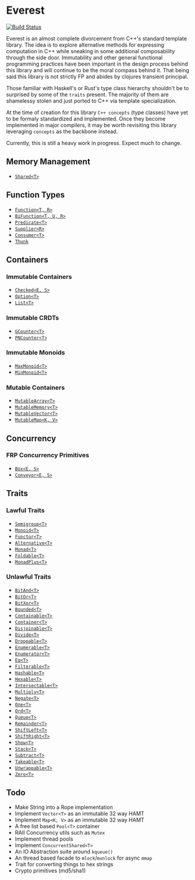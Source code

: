 Everest
=======
[![Build Status](https://travis-ci.org/JosephMoniz/everest.svg?branch=master)](https://travis-ci.org/JosephMoniz/everest)

Everest is an almost complete divorcement from C++'s standard template
library. The idea is to explore alternative methods for expressing
computation in C++ while sneaking in some additional composability through
the side door. Immutability and other general functional programming
practices have been important in the design process behind this library
and will continue to be the moral compass behind it. That being said
this library is not strictly FP and abides by clojures transient principal.

Those familiar with Haskell's or Rust's type class hierarchy shouldn't be
to surprised by some of the `traits` present. The majority of them are
shamelessy stolen and just ported to C++ via template specialization.

At the time of creation for this library `C++ concepts` (type classes)
have yet to be formaly standardized and implemented. Once they become
implemented in major compilers, it may be worth revisiting this
library leveraging `concepts` as the backbone instead.

Currently, this is still a heavy work in progress. Expect much to change.

Memory Management
-----------------

  + [`Shared<T>`](https://github.com/JosephMoniz/everest/blob/master/src/everest/containers/shared.h)
  
Function Types
--------------

  + [`Function<T, R>`](https://github.com/JosephMoniz/everest/blob/master/src/everest/functions/types.h)
  + [`BiFunction<T, U, R>`](https://github.com/JosephMoniz/everest/blob/master/src/everest/functions/types.h)
  + [`Predicate<T>`](https://github.com/JosephMoniz/everest/blob/master/src/everest/functions/types.h)
  + [`Supplier<R>`](https://github.com/JosephMoniz/everest/blob/master/src/everest/functions/types.h)
  + [`Consumer<T>`](https://github.com/JosephMoniz/everest/blob/master/src/everest/functions/types.h)
  + [`Thunk`](https://github.com/JosephMoniz/everest/blob/master/src/everest/functions/types.h)
  
Containers
----------

### Immutable Containers

  + [`Checked<E, S>`](https://github.com/JosephMoniz/everest/blob/master/src/everest/containers/checked.h)
  + [`Option<T>`](https://github.com/JosephMoniz/everest/blob/master/src/everest/containers/option.h)
  + [`List<T>`](https://github.com/JosephMoniz/everest/blob/master/src/everest/containers/list.h)

### Immutable CRDTs

  + [`GCounter<T>`](https://github.com/JosephMoniz/everest/blob/master/src/everest/containers/crdt/counters/gcounter.h)
  + [`PNCounter<T>`](https://github.com/JosephMoniz/everest/blob/master/src/everest/containers/crdt/counters/pncounter.h)
  
### Immutable Monoids

  + [`MaxMonoid<T>`](https://github.com/JosephMoniz/everest/blob/master/src/everest/containers/monoids/max_monoid.h)
  + [`MinMonoid<T>`](https://github.com/JosephMoniz/everest/blob/master/src/everest/containers/monoids/min_monoid.h)
  
### Mutable Containers

  + [`MutableArray<T>`](https://github.com/JosephMoniz/everest/blob/master/src/everest/containers/mutable/mutable_array.h)
  + [`MutableMemory<T>`](https://github.com/JosephMoniz/everest/blob/master/src/everest/containers/mutable/mutable_memory.h)
  + [`MutableVector<T>`](https://github.com/JosephMoniz/everest/blob/master/src/everest/containers/mutable/mutable_vector.h)
  + [`MutableMap<K, V>`](https://github.com/JosephMoniz/everest/blob/master/src/everest/containers/mutable/mutable_map.h)

Concurrency
-----------

### FRP Concurrency Primitives

  + [`Box<E, S>`](https://github.com/JosephMoniz/everest/blob/master/src/everest/concurrency/box.h)
  + [`Conveyor<E, S>`](https://github.com/JosephMoniz/everest/blob/master/src/everest/concurrency/conveyor.h)

Traits
------

### Lawful Traits

  + [`Semigroup<T>`](https://github.com/JosephMoniz/everest/blob/master/src/everest/traits/lawful/semigroup.h)
  + [`Monoid<T>`](https://github.com/JosephMoniz/everest/blob/master/src/everest/traits/lawful/monoid.h)
  + [`Functor<T>`](https://github.com/JosephMoniz/everest/blob/master/src/everest/traits/lawful/functor.h)
  + [`Alternative<T>`](https://github.com/JosephMoniz/everest/blob/master/src/everest/traits/lawful/alternative.h)
  + [`Monad<T>`](https://github.com/JosephMoniz/everest/blob/master/src/everest/traits/lawful/monad.h)
  + [`Foldable<T>`](https://github.com/JosephMoniz/everest/blob/master/src/everest/traits/lawful/foldable.h)
  + [`MonadPlus<T>`](https://github.com/JosephMoniz/everest/blob/master/src/everest/traits/lawful/monad_plus.h)

### Unlawful Traits

  + [`BitAnd<T>`](https://github.com/JosephMoniz/everest/blob/master/src/everest/traits/unlawful/bit_and.h)
  + [`BitOr<T>`](https://github.com/JosephMoniz/everest/blob/master/src/everest/traits/unlawful/bit_or.h)
  + [`BitXor<T>`](https://github.com/JosephMoniz/everest/blob/master/src/everest/traits/unlawful/bit_xor.h)
  + [`Bounded<T>`](https://github.com/JosephMoniz/everest/blob/master/src/everest/traits/unlawful/bounded.h)
  + [`Containable<T>`](https://github.com/JosephMoniz/everest/blob/master/src/everest/traits/unlawful/containable.h)
  + [`Container<T>`](https://github.com/JosephMoniz/everest/blob/master/src/everest/traits/unlawful/container.h)
  + [`Disjoinable<T>`](https://github.com/JosephMoniz/everest/blob/master/src/everest/traits/unlawful/disjoinable.h)
  + [`Divide<T>`](https://github.com/JosephMoniz/everest/blob/master/src/everest/traits/unlawful/divide.h)
  + [`Droppable<T>`](https://github.com/JosephMoniz/everest/blob/master/src/everest/traits/unlawful/droppable.h)
  + [`Enumerable<T>`](https://github.com/JosephMoniz/everest/blob/master/src/everest/traits/unlawful/enumerable.h)
  + [`Enumerator<T>`](https://github.com/JosephMoniz/everest/blob/master/src/everest/traits/unlawful/enumerator.h)
  + [`Eq<T>`](https://github.com/JosephMoniz/everest/blob/master/src/everest/traits/unlawful/eq.h)
  + [`Filterable<T>`](https://github.com/JosephMoniz/everest/blob/master/src/everest/traits/unlawful/filterable.h)
  + [`Hashable<T>`](https://github.com/JosephMoniz/everest/blob/master/src/everest/traits/unlawful/hashable.h)
  + [`Hexable<T>`](https://github.com/JosephMoniz/everest/blob/master/src/everest/traits/unlawful/hexable.h)
  + [`Intersectable<T>`](https://github.com/JosephMoniz/everest/blob/master/src/everest/traits/unlawful/intersectable.h)
  + [`Multiply<T>`](https://github.com/JosephMoniz/everest/blob/master/src/everest/traits/unlawful/multiply.h)
  + [`Negate<T>`](https://github.com/JosephMoniz/everest/blob/master/src/everest/traits/unlawful/negate.h)
  + [`One<T>`](https://github.com/JosephMoniz/everest/blob/master/src/everest/traits/unlawful/one.h)
  + [`Ord<T>`](https://github.com/JosephMoniz/everest/blob/master/src/everest/traits/unlawful/ord.h)
  + [`Queue<T>`](https://github.com/JosephMoniz/everest/blob/master/src/everest/traits/unlawful/queue.h)
  + [`Remainder<T>`](https://github.com/JosephMoniz/everest/blob/master/src/everest/traits/unlawful/remainder.h)
  + [`ShiftLeft<T>`](https://github.com/JosephMoniz/everest/blob/master/src/everest/traits/unlawful/shift_left.h)
  + [`ShiftRight<T>`](https://github.com/JosephMoniz/everest/blob/master/src/everest/traits/unlawful/shift_right.h)
  + [`Show<T>`](https://github.com/JosephMoniz/everest/blob/master/src/everest/traits/unlawful/show.h)
  + [`Stack<T>`](https://github.com/JosephMoniz/everest/blob/master/src/everest/traits/unlawful/stack.h)
  + [`Subtract<T>`](https://github.com/JosephMoniz/everest/blob/master/src/everest/traits/unlawful/subtract.h)
  + [`Takeable<T>`](https://github.com/JosephMoniz/everest/blob/master/src/everest/traits/unlawful/takeable.h)
  + [`Unwrappable<T>`](https://github.com/JosephMoniz/everest/blob/master/src/everest/traits/unlawful/unwrappable.h)
  + [`Zero<T>`](https://github.com/JosephMoniz/everest/blob/master/src/everest/traits/unlawful/zero.h)
  
Todo
----

  + Make String into a Rope implementation
  + Implement `Vector<T>` as an immutable 32 way HAMT
  + Implement `Map<K, V>` as an immutable 32 way HAMT
  + A free list based `Pool<T>` container
  + RAII Concurrency utils such as `Mutex`
  + Implement thread pools
  + Implement `ConcurrentShared<T>`
  + An IO Abstraction suite around `kqueue()`
  + An thread based facade to `mlock`/`munlock` for async `mmap`
  + Trait for converting things to hex strings
  + Crypto primitives (md5/sha1)
